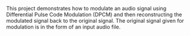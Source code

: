 This project demonstrates how to modulate an audio signal using Differential Pulse Code Modulation (DPCM) and then reconstructing the modulated signal back to the original signal. The original signal given for modulation is in the form of an input audio file.
